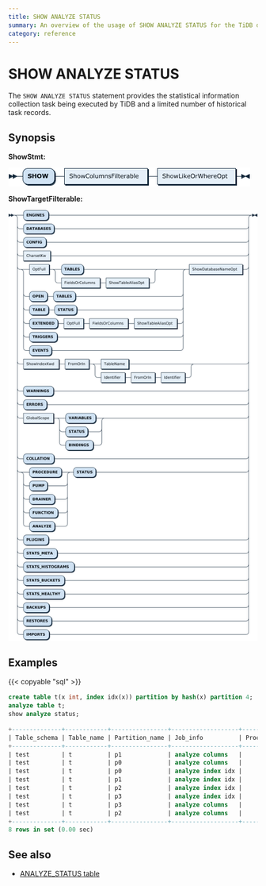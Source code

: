 ```yaml
---
title: SHOW ANALYZE STATUS
summary: An overview of the usage of SHOW ANALYZE STATUS for the TiDB database。
category: reference
---
```


# SHOW ANALYZE STATUS

The `SHOW ANALYZE STATUS` statement provides the statistical information collection task being executed by TiDB and a limited number of historical task records.

## Synopsis

**ShowStmt:**

![ShowStmt](/media/sqlgram/ShowStmt.png)

**ShowTargetFilterable:**

![ShowTargetFilterable](/media/sqlgram/ShowTargetFilterable.png)

## Examples

{{< copyable "sql" >}}

```sql
create table t(x int, index idx(x)) partition by hash(x) partition 4;
analyze table t;
show analyze status;
```

```sql
+--------------+------------+----------------+-------------------+----------------+---------------------+----------+
| Table_schema | Table_name | Partition_name | Job_info          | Processed_rows | Start_time          | State    |
+--------------+------------+----------------+-------------------+----------------+---------------------+----------+
| test         | t          | p1             | analyze columns   |              0 | 2020-05-25 17:23:55 | finished |
| test         | t          | p0             | analyze columns   |              0 | 2020-05-25 17:23:55 | finished |
| test         | t          | p0             | analyze index idx |              0 | 2020-05-25 17:23:55 | finished |
| test         | t          | p1             | analyze index idx |              0 | 2020-05-25 17:23:55 | finished |
| test         | t          | p2             | analyze index idx |              0 | 2020-05-25 17:23:55 | finished |
| test         | t          | p3             | analyze index idx |              0 | 2020-05-25 17:23:55 | finished |
| test         | t          | p3             | analyze columns   |              0 | 2020-05-25 17:23:55 | finished |
| test         | t          | p2             | analyze columns   |              0 | 2020-05-25 17:23:55 | finished |
+--------------+------------+----------------+-------------------+----------------+---------------------+----------+
8 rows in set (0.00 sec)
```

## See also

* [ANALYZE_STATUS table](/system-tables/system-table-information-schema.md#analyze_status-table)